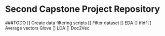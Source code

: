 # Second Capstone Project Repository

###TODO
[] Create data filtering scripts
[] Filter dataset
[] EDA
[] tfidf
[] Average vectors Glove
[] LDA
[] Doc2Vec
